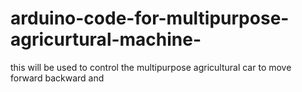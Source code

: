 # arduino-code-for-multipurpose-agricurtural-machine-
this will be used to control the multipurpose agricultural car to move forward backward and  
